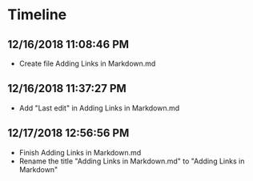# Timeline

## 12/16/2018 11:08:46 PM

- Create file Adding Links in Markdown.md

## 12/16/2018 11:37:27 PM

- Add "Last edit" in Adding Links in Markdown.md

## 12/17/2018 12:56:56 PM

- Finish Adding Links in Markdown.md
- Rename the title "Adding Links in Markdown.md" to "Adding Links in Markdown"